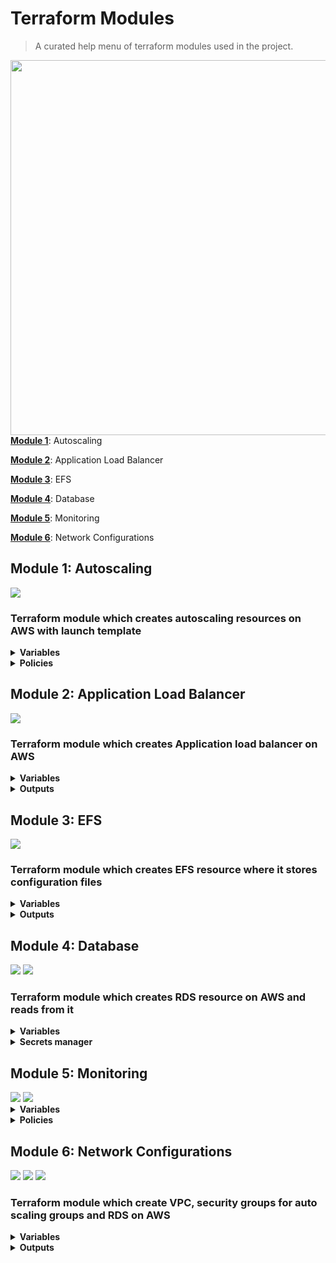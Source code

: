 # Terraform Modules

> A curated help menu of terraform modules used in the project.

[<img src="https://www.terraform.io/assets/images/logo-hashicorp-3f10732f.svg" align="right" width="600">](https://terraform.io)

[**Module 1**](#mod1): Autoscaling

[**Module 2**](#mod2): Application Load Balancer

[**Module 3**](#mod3): EFS

[**Module 4**](#mod4): Database

[**Module 5**](#mod5): Monitoring

[**Module 6**](#mod6): Network Configurations



<a id='mod1'></a>
## Module 1: Autoscaling

<a href="https://img.shields.io/badge/autoscaling-v4.1.0-%23c7c91c">
<img src="https://img.shields.io/badge/autoscaling-v4.1.0-%23c7c91c" /></a>

### Terraform module which creates autoscaling resources on AWS with launch template

<details>
  <summary><b>Variables</b></summary>
  
```
1. vpc_zone_identifier : Inputs a list of availability zones from network's 'security_group_asg' module
2. security_groups     : Inputs a list of security group ID's from network's 'security_group_id_asg' module
3. rds_endpt           : Inputs a string of RDS endpoint from db's 'rds_endpoint' output and passes it to userdata script   
4. target_group_arns   : Inputs a set of 'aws_alb_target_group' ARNs from alb's tg output
```
</details>

<details>
  <summary><b>Policies</b></summary>
  
  ```
  1. CloudwatchAgentServerPolicy.json: designated actions are "cloudwatch:PutMetricData","ec2:DescribeVolumes","ec2:DescribeTags","logs:PutLogEvents","logs:DescribeLogStreams",                                        "logs:DescribeLogGroups", "logs:CreateLogStream","logs:CreateLogGroup"
  2. assume_role_policy.json: designated action includes "AssumeRole"
  3. s3-policy.json: designated action is to "GetObject"
  
  ```
  </details>

<a id='mod2'></a>
## Module 2: Application Load Balancer

<a href="https://img.shields.io/badge/alb-v6.0.0-%238c66d9">
<img src="https://img.shields.io/badge/alb-v6.0.0-%238c66d9" /></a>

### Terraform module which creates Application load balancer on AWS

<details>
  <summary><b>Variables</b></summary>
  
```
1. vpc_id           : Inputs the VPC id where all resources will be deployed from networks's 'vpc_id_all' module
2. subnets          : Inputs a list of subnets to associate with the load balancer from network's 'public_sn_asg' module
3. security_groups  : Inputs a list of security group ID's from network's 'security_group_id_asg' module   
```
</details>



<details>
  <summary><b>Outputs</b></summary>
  
```
1. tg : module.alb.target_group_arns    #ARNs of the target groups passed onto scaling group
```
</details>


<a id='mod3'></a>
## Module 3: EFS

<a href="https://img.shields.io/badge/efs-v0.30.1-yellow">
<img src="https://img.shields.io/badge/efs-v0.30.1-yellow" /></a>

### Terraform module which creates EFS resource where it stores configuration files

<details>
  <summary><b>Variables</b></summary>
  
```
1. vpc_efs          : Inputs the VPC id where all resources will be deployed from networks's 'vpc_id_all' module
2. subnet_efs       : Inputs a list of subnets to associate with the load balancer from network's 'private_sn_asg' module
3. sec_group_efs    : Inputs a list of security group ID's from network's 'security_group_id_asg' module   
```
</details>



<details>
  <summary><b>Outputs</b></summary>
  
```
1. dns_name_efs : module.aws_efs.dns_name    #DNS of EFS
```
</details>


<a id='mod4'></a>
## Module 4: Database

<a href="https://img.shields.io/badge/terraform--aws--rds--source-v3.0.0-ff69b4">
<img src="https://img.shields.io/badge/terraform--aws--rds--source-v3.0.0-ff69b4" /></a>
<a href="https://img.shields.io/badge/terraform--aws--rds--read-v3.0.0-ad7521">
<img src="https://img.shields.io/badge/terraform--aws--rds--read-v3.0.0-ad7521" /></a>

### Terraform module which creates RDS resource on AWS and reads from it

<details>
  <summary><b>Variables</b></summary>
  
```
 1. vpc_asg
 2. sec_group_rds 
 3. subnet_rds
```
</details>

<details>
  <summary><b>Secrets manager</b></summary>

  We have used secret manager to store our secrets explicitly.To in order to use own secrets you can use the following keys.

```bash
| Secret-id          |   login-key      |  Pass-Key       |
|----------          |:-------------:   |------:          |
|drupal-login        |    username      |   pass          |
| drupal-master-key  |    master-user   |   masterpass    |
| sql-key            |    sql-user      |   sql-pass      |
```
  
   

</details>



<a id='mod5'></a>
## Module 5: Monitoring

<a href="https://img.shields.io/badge/prometheus-2.0.1-lightblue">
<img src="https://img.shields.io/badge/prometheus-2.0.1-lightblue" /></a>  
<a href="https://img.shields.io/badge/grafana-latest-lightgrey">
<img src="https://img.shields.io/badge/grafana-latest-lightgrey" /></a> 
<details>
  <summary><b>Variables</b></summary>
  
  ```
  1. subnet_monitoring_instance
  2. vpc_security_group_monitoring
  
  ```
  </details>
  
  <details>
  <summary><b>Policies</b></summary>
  
  ```
  1. assume_role_policy.json: designated Action has been to "AssumeRole" with acquired service "ec2.amazonaws.com"
  2. cw-policy.json: designated actions are "ListMetrics","GetMetricStatistics","GetMetricData"
  3. s3-policy.json:  designated actions are "PutObject", "GetObject" by S3 via Resource "aws:s3:::grafana-files-sg/*"
  ```
  </details>


<a id='mod6'></a>
## Module 6: Network Configurations

<a href="https://img.shields.io/badge/vpc-v3.2.0-red">
<img src="https://img.shields.io/badge/vpc-v3.2.0-red" /></a>
<a href="https://img.shields.io/badge/security__group__asg-v4.0.0-brightgreen">
<img src="https://img.shields.io/badge/security__group__asg-v4.0.0-brightgreen" /></a>
<a href="https://img.shields.io/badge/security__group__rds-v4.0.0-important">
<img src="https://img.shields.io/badge/security__group__rds-v4.0.0-important" /></a>

### Terraform module which create VPC, security groups for auto scaling groups and RDS on AWS

<details>
  <summary><b>Variables</b></summary>
 
  ```
  1.vpc_name             : Inputs the vpc name.
  2.security_groups     : Inputs a list of security group ID's from network's 'security_group_id_asg' module  
 
  ```
</details>


<details>
  <summary><b>Outputs</b></summary>
  
  ```
  1.vpc_id_all : #name of all vpc_id
  2.public_sn_asg : #all public subnets
  3.private_sn_asg :#all private subnets
  4.security_group_id_asg :#all security group id 
  5.security_group_id_rds :#all security group for rds

  ```
</details>


